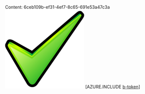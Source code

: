 Content: 6ceb109b-ef31-4ef7-8c65-691e53a47c3a![image](2c8ec88a-a0a8-4420-abf2-3b733667370a.png)
[AZURE.INCLUDE [b-token](812224b4-582c-4723-a16d-3c7599df9f0f.md)]
